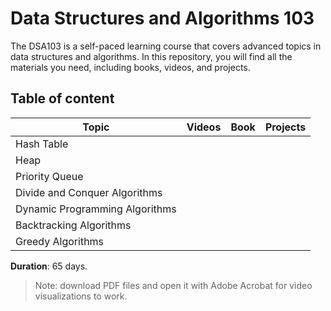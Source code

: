 # Data Structures and Algorithms 103
The DSA103 is a self-paced learning course that covers advanced topics in data structures and algorithms. In this repository, you will find all the materials you need, including books, videos, and projects.



## Table of content 

| Topic | Videos | Book | Projects | 
|-------|--------|------|----------|
| Hash Table | | | |
| Heap | | | | 
| Priority Queue | | | | 
| Divide and Conquer Algorithms | | | |
| Dynamic Programming Algorithms| | | |
| Backtracking Algorithms| | | |
| Greedy Algorithms| | | |


**Duration**: 65 days.

> Note: download PDF files and open it with Adobe Acrobat for video visualizations to work.




